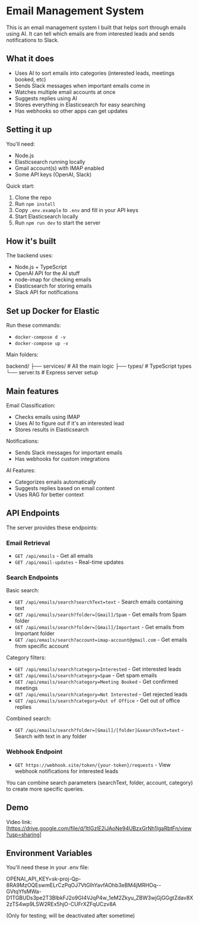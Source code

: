 # Email Management System

This is an email management system I built that helps sort through emails using AI. It can tell which emails are from interested leads and sends notifications to Slack.

## What it does

- Uses AI to sort emails into categories (interested leads, meetings booked, etc)
- Sends Slack messages when important emails come in
- Watches multiple email accounts at once
- Suggests replies using AI
- Stores everything in Elasticsearch for easy searching
- Has webhooks so other apps can get updates

## Setting it up

You'll need:
- Node.js
- Elasticsearch running locally
- Gmail account(s) with IMAP enabled
- Some API keys (OpenAI, Slack)

Quick start:
1. Clone the repo
2. Run `npm install`
3. Copy `.env.example` to `.env` and fill in your API keys
4. Start Elasticsearch locally
5. Run `npm run dev` to start the server

## How it's built

The backend uses:
- Node.js + TypeScript
- OpenAI API for the AI stuff
- node-imap for checking emails
- Elasticsearch for storing emails
- Slack API for notifications

## Set up Docker for Elastic

Run these commands:

- `docker-compose d -v`
- `docker-compose up -v`


Main folders:

backend/
├── services/ # All the main logic
├── types/ # TypeScript types
└── server.ts # Express server setup


## Main features

Email Classification:
- Checks emails using IMAP
- Uses AI to figure out if it's an interested lead
- Stores results in Elasticsearch

Notifications:
- Sends Slack messages for important emails
- Has webhooks for custom integrations

AI Features:
- Categorizes emails automatically
- Suggests replies based on email content
- Uses RAG for better context

## API Endpoints

The server provides these endpoints:

### Email Retrieval
- `GET /api/emails` - Get all emails
- `GET /api/email-updates` - Real-time updates

### Search Endpoints
Basic search:
- `GET /api/emails/search?searchText=text` - Search emails containing text
- `GET /api/emails/search?folder=[Gmail]/Spam` - Get emails from Spam folder
- `GET /api/emails/search?folder=[Gmail]/Important` - Get emails from Important folder
- `GET /api/emails/search?account=imap-account@gmail.com` - Get emails from specific account

Category filters:
- `GET /api/emails/search?category=Interested` - Get interested leads
- `GET /api/emails/search?category=Spam` - Get spam emails
- `GET /api/emails/search?category=Meeting Booked` - Get confirmed meetings
- `GET /api/emails/search?category=Not Interested` - Get rejected leads
- `GET /api/emails/search?category=Out of Office` - Get out of office replies

Combined search:
- `GET /api/emails/search?folder=[Gmail]/[folder]&searchText=text` - Search with text in any folder

### Webhook Endpoint
- `GET https://webhook.site/token/{your-token}/requests` - View webhook notifications for interested leads

You can combine search parameters (searchText, folder, account, category) to create more specific queries.

## Demo

Video link: [https://drive.google.com/file/d/1tIGzlE2iJAoNe94UBzxGrNh1lgaRbtFn/view?usp=sharing]

## Environment Variables

You'll need these in your .env file:

OPENAI_API_KEY=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

(Only for testing; will be deactivated after sometime)
